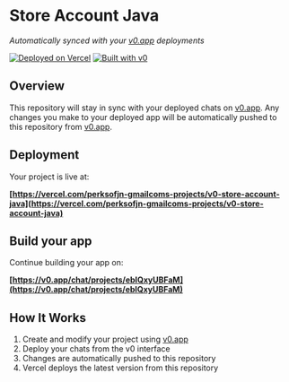 # Store Account Java

*Automatically synced with your [v0.app](https://v0.app) deployments*

[![Deployed on Vercel](https://img.shields.io/badge/Deployed%20on-Vercel-black?style=for-the-badge&logo=vercel)](https://vercel.com/perksofjn-gmailcoms-projects/v0-store-account-java)
[![Built with v0](https://img.shields.io/badge/Built%20with-v0.app-black?style=for-the-badge)](https://v0.app/chat/projects/ebIQxyUBFaM)

## Overview

This repository will stay in sync with your deployed chats on [v0.app](https://v0.app).
Any changes you make to your deployed app will be automatically pushed to this repository from [v0.app](https://v0.app).

## Deployment

Your project is live at:

**[https://vercel.com/perksofjn-gmailcoms-projects/v0-store-account-java](https://vercel.com/perksofjn-gmailcoms-projects/v0-store-account-java)**

## Build your app

Continue building your app on:

**[https://v0.app/chat/projects/ebIQxyUBFaM](https://v0.app/chat/projects/ebIQxyUBFaM)**

## How It Works

1. Create and modify your project using [v0.app](https://v0.app)
2. Deploy your chats from the v0 interface
3. Changes are automatically pushed to this repository
4. Vercel deploys the latest version from this repository
